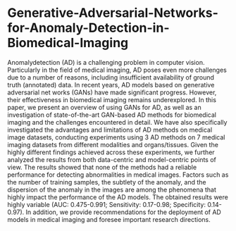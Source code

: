 # Generative-Adversarial-Networks-for-Anomaly-Detection-in-Biomedical-Imaging
Anomalydetection (AD) is a challenging problem in computer vision. Particularly in the field of medical imaging, AD poses even more challenges due to a number of reasons, including insufficient availability of ground truth (annotated) data. In recent years, AD models based on generative adversarial net works (GANs) have made significant progress. However, their effectiveness in biomedical imaging remains underexplored. In this paper, we present an overview of using GANs for AD, as well as an investigation of state-of-the-art GAN-based AD methods for biomedical imaging and the challenges encountered in detail. We have also specifically investigated the advantages and limitations of AD methods on medical image datasets, conducting experiments using 3 AD methods on 7 medical imaging datasets from different modalities and organs/tissues. Given the highly different findings achieved across these experiments, we further analyzed the results from both data-centric and model-centric points of view. The results showed that none of the methods had a reliable performance for detecting abnormalities in medical images. Factors such as the number of training samples, the subtlety of the anomaly, and the dispersion of the anomaly in the images are among the phenomena that highly impact the performance of the AD models. The obtained results were highly variable (AUC: 0.475-0.991; Sensitivity: 0.17-0.98; Specificity: 0.14-0.97). In addition, we provide recommendations for the deployment of AD models in medical imaging and foresee important research directions.

